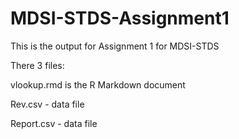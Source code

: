 # MDSI-STDS-Assignment1
This is the output for Assignment 1 for MDSI-STDS

There 3 files:

vlookup.rmd is the R Markdown document

Rev.csv - data file

Report.csv - data file
